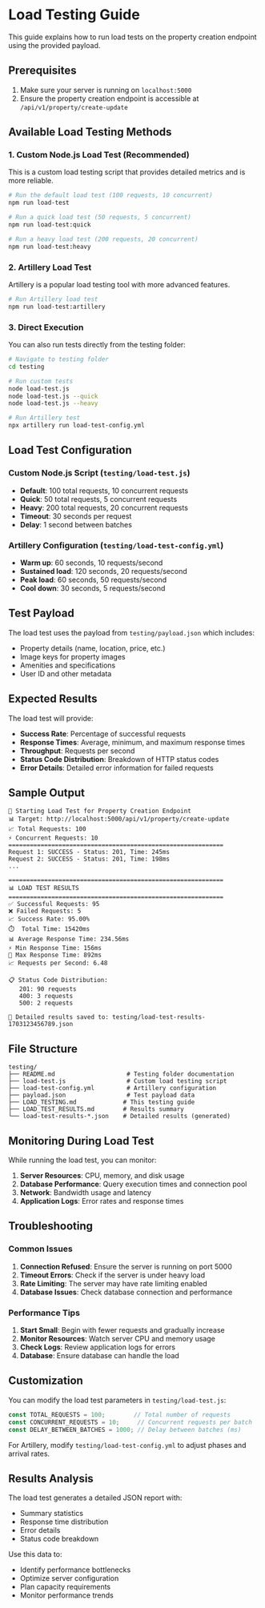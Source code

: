 # Load Testing Guide

This guide explains how to run load tests on the property creation endpoint using the provided payload.

## Prerequisites

1. Make sure your server is running on `localhost:5000`
2. Ensure the property creation endpoint is accessible at `/api/v1/property/create-update`

## Available Load Testing Methods

### 1. Custom Node.js Load Test (Recommended)

This is a custom load testing script that provides detailed metrics and is more reliable.

```bash
# Run the default load test (100 requests, 10 concurrent)
npm run load-test

# Run a quick load test (50 requests, 5 concurrent)
npm run load-test:quick

# Run a heavy load test (200 requests, 20 concurrent)
npm run load-test:heavy
```

### 2. Artillery Load Test

Artillery is a popular load testing tool with more advanced features.

```bash
# Run Artillery load test
npm run load-test:artillery
```

### 3. Direct Execution

You can also run tests directly from the testing folder:

```bash
# Navigate to testing folder
cd testing

# Run custom tests
node load-test.js
node load-test.js --quick
node load-test.js --heavy

# Run Artillery test
npx artillery run load-test-config.yml
```

## Load Test Configuration

### Custom Node.js Script (`testing/load-test.js`)

- **Default**: 100 total requests, 10 concurrent requests
- **Quick**: 50 total requests, 5 concurrent requests  
- **Heavy**: 200 total requests, 20 concurrent requests
- **Timeout**: 30 seconds per request
- **Delay**: 1 second between batches

### Artillery Configuration (`testing/load-test-config.yml`)

- **Warm up**: 60 seconds, 10 requests/second
- **Sustained load**: 120 seconds, 20 requests/second
- **Peak load**: 60 seconds, 50 requests/second
- **Cool down**: 30 seconds, 5 requests/second

## Test Payload

The load test uses the payload from `testing/payload.json` which includes:

- Property details (name, location, price, etc.)
- Image keys for property images
- Amenities and specifications
- User ID and other metadata

## Expected Results

The load test will provide:

- **Success Rate**: Percentage of successful requests
- **Response Times**: Average, minimum, and maximum response times
- **Throughput**: Requests per second
- **Status Code Distribution**: Breakdown of HTTP status codes
- **Error Details**: Detailed error information for failed requests

## Sample Output

```
🚀 Starting Load Test for Property Creation Endpoint
📊 Target: http://localhost:5000/api/v1/property/create-update
📈 Total Requests: 100
⚡ Concurrent Requests: 10
============================================================
Request 1: SUCCESS - Status: 201, Time: 245ms
Request 2: SUCCESS - Status: 201, Time: 198ms
...

============================================================
📊 LOAD TEST RESULTS
============================================================
✅ Successful Requests: 95
❌ Failed Requests: 5
📈 Success Rate: 95.00%
⏱️  Total Time: 15420ms
📊 Average Response Time: 234.56ms
⚡ Min Response Time: 156ms
🐌 Max Response Time: 892ms
📈 Requests per Second: 6.48

📋 Status Code Distribution:
   201: 90 requests
   400: 3 requests
   500: 2 requests

💾 Detailed results saved to: testing/load-test-results-1703123456789.json
```

## File Structure

```
testing/
├── README.md                    # Testing folder documentation
├── load-test.js                 # Custom load testing script
├── load-test-config.yml         # Artillery configuration
├── payload.json                 # Test payload data
├── LOAD_TESTING.md             # This testing guide
├── LOAD_TEST_RESULTS.md        # Results summary
└── load-test-results-*.json    # Detailed results (generated)
```

## Monitoring During Load Test

While running the load test, you can monitor:

1. **Server Resources**: CPU, memory, and disk usage
2. **Database Performance**: Query execution times and connection pool
3. **Network**: Bandwidth usage and latency
4. **Application Logs**: Error rates and response times

## Troubleshooting

### Common Issues

1. **Connection Refused**: Ensure the server is running on port 5000
2. **Timeout Errors**: Check if the server is under heavy load
3. **Rate Limiting**: The server may have rate limiting enabled
4. **Database Issues**: Check database connection and performance

### Performance Tips

1. **Start Small**: Begin with fewer requests and gradually increase
2. **Monitor Resources**: Watch server CPU and memory usage
3. **Check Logs**: Review application logs for errors
4. **Database**: Ensure database can handle the load

## Customization

You can modify the load test parameters in `testing/load-test.js`:

```javascript
const TOTAL_REQUESTS = 100;        // Total number of requests
const CONCURRENT_REQUESTS = 10;     // Concurrent requests per batch
const DELAY_BETWEEN_BATCHES = 1000; // Delay between batches (ms)
```

For Artillery, modify `testing/load-test-config.yml` to adjust phases and arrival rates.

## Results Analysis

The load test generates a detailed JSON report with:

- Summary statistics
- Response time distribution
- Error details
- Status code breakdown

Use this data to:
- Identify performance bottlenecks
- Optimize server configuration
- Plan capacity requirements
- Monitor performance trends 
